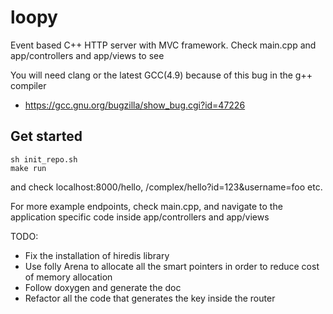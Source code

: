 loopy
=====

Event based C++ HTTP server with MVC framework. Check main.cpp and app/controllers and app/views to see 

You will need clang or the latest GCC(4.9) because of this bug in the g++ compiler
* https://gcc.gnu.org/bugzilla/show_bug.cgi?id=47226

Get started
-----

``````````````````
sh init_repo.sh
make run
``````````````````

and check localhost:8000/hello, /complex/hello?id=123&username=foo etc.

For more example endpoints, check main.cpp, and navigate to the application specific code inside app/controllers and app/views

TODO:
* Fix the installation of hiredis library
* Use folly Arena to allocate all the smart pointers in order to reduce
  cost of memory allocation
* Follow doxygen and generate the doc
* Refactor all the code that generates the key inside the router
